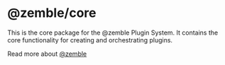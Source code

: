 # @zemble/core

This is the core package for the @zemble Plugin System. It contains the core functionality for creating and orchestrating plugins.

Read more about [@zemble](https://github.com/kingstinct/zemble)